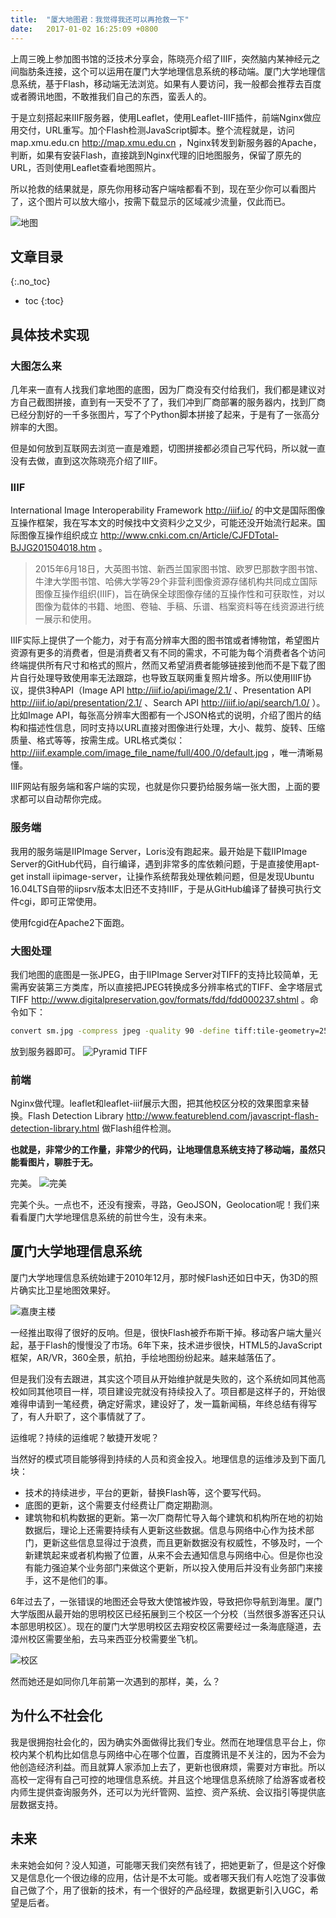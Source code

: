 ```yaml
---
title:  "厦大地图君：我觉得我还可以再抢救一下"
date:   2017-01-02 16:25:09 +0800
---
```


上周三晚上参加图书馆的泛技术分享会，陈晓亮介绍了IIIF，突然脑内某神经元之间脂肪条连接，这个可以运用在厦门大学地理信息系统的移动端。厦门大学地理信息系统，基于Flash，移动端无法浏览。如果有人要访问，我一般都会推荐去百度或者腾讯地图，不敢推我们自己的东西，蛮丢人的。

于是立刻搭起来IIIF服务器，使用Leaflet，使用Leaflet-IIIF插件，前端Nginx做应用交付，URL重写。加个Flash检测JavaScript脚本。整个流程就是，访问map.xmu.edu.cn http://map.xmu.edu.cn ，Nginx转发到新服务器的Apache，判断，如果有安装Flash，直接跳到Nginx代理的旧地图服务，保留了原先的URL，否则使用Leaflet查看地图照片。

所以抢救的结果就是，原先你用移动客户端啥都看不到，现在至少你可以看图片了，这个图片可以放大缩小，按需下载显示的区域减少流量，仅此而已。

![地图](/images/2017/map-xmu-edu-cn-uses-iiif/xmu.jpg)

## 文章目录
{:.no_toc}

* toc
{:toc}

## 具体技术实现

### 大图怎么来

几年来一直有人找我们拿地图的底图，因为厂商没有交付给我们，我们都是建议对方自己截图拼接，直到有一天受不了了，我们冲到厂商部署的服务器内，找到厂商已经分割好的一千多张图片，写了个Python脚本拼接了起来，于是有了一张高分辨率的大图。

但是如何放到互联网去浏览一直是难题，切图拼接都必须自己写代码，所以就一直没有去做，直到这次陈晓亮介绍了IIIF。

### IIIF

International Image Interoperability Framework http://iiif.io/ 的中文是国际图像互操作框架，我在写本文的时候找中文资料少之又少，可能还没开始流行起来。国际图像互操作组织成立 http://www.cnki.com.cn/Article/CJFDTotal-BJJG201504018.htm 。

> 2015年6月18日，大英图书馆、新西兰国家图书馆、欧罗巴那数字图书馆、牛津大学图书馆、哈佛大学等29个非营利图像资源存储机构共同成立国际图像互操作组织(ⅢF)，旨在确保全球图像存储的互操作性和可获取性，对以图像为载体的书籍、地图、卷轴、手稿、乐谱、档案资料等在线资源进行统一展示和使用。

IIIF实际上提供了一个能力，对于有高分辨率大图的图书馆或者博物馆，希望图片资源有更多的消费者，但是消费者又有不同的需求，不可能为每个消费者各个访问终端提供所有尺寸和格式的照片，然而又希望消费者能够链接到他而不是下载了图片自行处理导致使用率无法跟踪，也导致互联网重复照片增多。所以使用IIIF协议，提供3种API（Image API http://iiif.io/api/image/2.1/ 、Presentation API http://iiif.io/api/presentation/2.1/ 、Search API http://iiif.io/api/search/1.0/ ）。比如Image API，每张高分辨率大图都有一个JSON格式的说明，介绍了图片的结构和描述性信息，同时支持以URL直接对图像进行处理，大小、裁剪、旋转、压缩质量、格式等等，按需生成。URL格式类似：http://iiif.example.com/image_file_name/full/400,/0/default.jpg ，唯一清晰易懂。

IIIF网站有服务端和客户端的实现，也就是你只要扔给服务端一张大图，上面的要求都可以自动帮你完成。

### 服务端

我用的服务端是IIPImage Server，Loris没有跑起来。最开始是下载IIPImage Server的GitHub代码，自行编译，遇到非常多的库依赖问题，于是直接使用apt-get install iipimage-server，让操作系统帮我处理依赖问题，但是发现Ubuntu 16.04LTS自带的iipsrv版本太旧还不支持IIIF，于是从GitHub编译了替换可执行文件cgi，即可正常使用。

使用fcgid在Apache2下面跑。

### 大图处理
我们地图的底图是一张JPEG，由于IIPImage Server对TIFF的支持比较简单，无需再安装第三方类库，所以直接把JPEG转换成多分辨率格式的TIFF、金字塔层式TIFF http://www.digitalpreservation.gov/formats/fdd/fdd000237.shtml 。命令如下：

```sh
convert sm.jpg -compress jpeg -quality 90 -define tiff:tile-geometry=256*256 ptif:sm.tif
```

放到服务器即可。
![Pyramid TIFF](/images/2017/map-xmu-edu-cn-uses-iiif/pyramidtiff.png) 

### 前端

Nginx做代理。leaflet和leaflet-iiif展示大图，把其他校区分校的效果图拿来替换。Flash Detection Library http://www.featureblend.com/javascript-flash-detection-library.html 做Flash组件检测。

**也就是，非常少的工作量，非常少的代码，让地理信息系统支持了移动端，虽然只能看图片，聊胜于无。**

完美。
![完美](/images/2017/map-xmu-edu-cn-uses-iiif/wanmei.jpg) 

完美个头。一点也不，还没有搜索，寻路，GeoJSON，Geolocation呢！我们来看看厦门大学地理信息系统的前世今生，没有未来。

## 厦门大学地理信息系统

厦门大学地理信息系统始建于2010年12月，那时候Flash还如日中天，伪3D的照片确实比卫星地图效果好。

![嘉庚主楼](/images/2017/map-xmu-edu-cn-uses-iiif/main.jpg) 

一经推出取得了很好的反响。但是，很快Flash被乔布斯干掉。移动客户端大量兴起，基于Flash的慢慢没了市场。6年下来，技术进步很快，HTML5的JavaScript框架，AR/VR，360全景，航拍，手绘地图纷纷起来。越来越落伍了。

但是我们没有去跟进，其实这个项目从开始维护就是失败的，这个系统如同其他高校如同其他项目一样，项目建设完就没有持续投入了。项目都是这样子的，开始很难得申请到一笔经费，确定好需求，建设好了，发一篇新闻稿，年终总结有得写了，有人升职了，这个事情就了了。

运维呢？持续的运维呢？敏捷开发呢？

当然好的模式项目能够得到持续的人员和资金投入。地理信息的运维涉及到下面几块：

- 技术的持续进步，平台的更新，替换Flash等，这个要写代码。
- 底图的更新，这个需要支付经费让厂商定期勘测。 
- 建筑物和机构数据的更新。第一次厂商帮忙导入每个建筑和机构所在地的初始数据后，理论上还需要持续有人更新这些数据。信息与网络中心作为技术部门，更新这些信息显得过于浪费，而且更新数据没有权威性，不够及时，一个新建筑起来或者机构搬了位置，从来不会去通知信息与网络中心。但是你也没有能力强迫某个业务部门来做这个更新，所以投入使用后并没有业务部门来接手，这不是他们的事。

6年过去了，一张错误的地图还会导致大使馆被炸毁，导致把你导航到海里。厦门大学版图从最开始的思明校区已经拓展到三个校区一个分校（当然很多游客还只认本部思明校区）。现在的厦门大学思明校区去翔安校区需要经过一条海底隧道，去漳州校区需要坐船，去马来西亚分校需要坐飞机。

![校区](/images/2017/map-xmu-edu-cn-uses-iiif/xiaoqu.jpg) 

然而她还是如同你几年前第一次遇到的那样，美，么？

## 为什么不社会化

我是很拥抱社会化的，因为确实外面做得比我们专业。然而在地理信息平台上，你校内某个机构比如信息与网络中心在哪个位置，百度腾讯是不关注的，因为不会为他创造经济利益。而且就算人家添加上去了，更新也很麻烦，需要对方审批。所以高校一定得有自己可控的地理信息系统。并且这个地理信息系统除了给游客或者校内师生提供查询服务外，还可以为光纤管网、监控、资产系统、会议指引等提供底层数据支持。

## 未来

未来她会如何？没人知道，可能哪天我们突然有钱了，把她更新了，但是这个好像又是信息化一个很边缘的应用，估计是不太可能。或者哪天我们有人吃饱了没事做自己做了个，用了很新的技术，有一个很好的产品经理，数据更新引入UGC，希望是后者。

